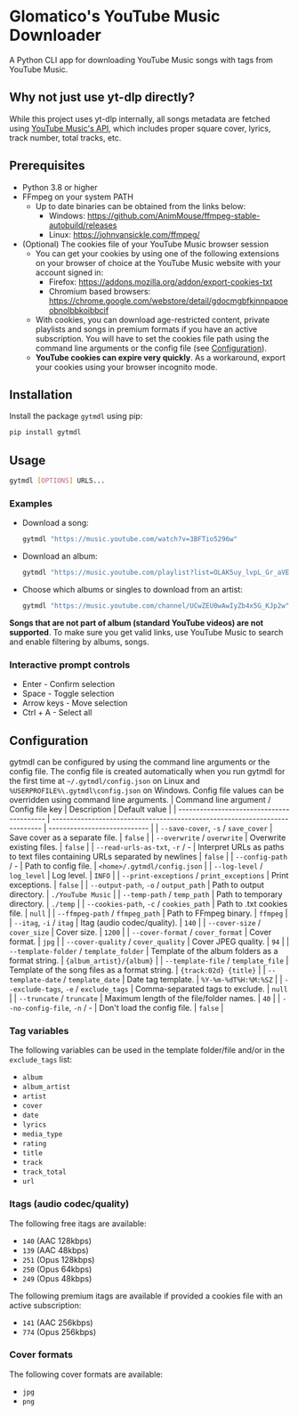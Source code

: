 # Glomatico's YouTube Music Downloader
A Python CLI app for downloading YouTube Music songs with tags from YouTube Music.

## Why not just use yt-dlp directly?
While this project uses yt-dlp internally, all songs metadata are fetched using [YouTube Music's API](https://github.com/sigma67/ytmusicapi), which includes proper square cover, lyrics, track number, total tracks, etc.

## Prerequisites
* Python 3.8 or higher
* FFmpeg on your system PATH
    * Up to date binaries can be obtained from the links below:
        * Windows: https://github.com/AnimMouse/ffmpeg-stable-autobuild/releases
        * Linux: https://johnvansickle.com/ffmpeg/
* (Optional) The cookies file of your YouTube Music browser session
    * You can get your cookies by using one of the following extensions on your browser of choice at the YouTube Music website with your account signed in:
        * Firefox: https://addons.mozilla.org/addon/export-cookies-txt
        * Chromium based browsers: https://chrome.google.com/webstore/detail/gdocmgbfkjnnpapoeobnolbbkoibbcif
    * With cookies, you can download age-restricted content, private playlists and songs in premium formats if you have an active subscription. You will have to set the cookies file path using the command line arguments or the config file (see [Configuration](#configuration)).
    * **YouTube cookies can expire very quickly**. As a workaround, export your cookies using your browser incognito mode.
  
## Installation
Install the package `gytmdl` using pip:
```bash
pip install gytmdl
```

## Usage
```bash
gytmdl [OPTIONS] URLS...
```

### Examples
* Download a song:
    ```bash
    gytmdl "https://music.youtube.com/watch?v=3BFTio5296w"
    ```
* Download an album:
    ```bash
    gytmdl "https://music.youtube.com/playlist?list=OLAK5uy_lvpL_Gr_aVEq-LaivwJaSK5EbFd4HeamM"
    ```
* Choose which albums or singles to download from an artist:
    ```bash
    gytmdl "https://music.youtube.com/channel/UCwZEU0wAwIyZb4x5G_KJp2w"
    ```

**Songs that are not part of album (standard YouTube videos) are not supported**. To make sure you get valid links, use YouTube Music to search and enable filtering by albums, songs.

### Interactive prompt controls
* Enter - Confirm selection
* Space - Toggle selection
* Arrow keys - Move selection
* Ctrl + A - Select all

## Configuration
gytmdl can be configured by using the command line arguments or the config file. The config file is created automatically when you run gytmdl for the first time at `~/.gytmdl/config.json` on Linux and `%USERPROFILE%\.gytmdl\config.json` on Windows. Config file values can be overridden using command line arguments.
| Command line argument / Config file key   | Description                                                                 | Default value                |
| ----------------------------------------- | --------------------------------------------------------------------------- | ---------------------------- |
| `--save-cover`, `-s` / `save_cover`       | Save cover as a separate file.                                              | `false`                      |
| `--overwrite` / `overwrite`               | Overwrite existing files.                                                   | `false`                      |
| `--read-urls-as-txt`, `-r` / -            | Interpret URLs as paths to text files containing URLs separated by newlines | `false`                      |
| `--config-path` / -                       | Path to config file.                                                        | `<home>/.gytmdl/config.json` |
| `--log-level` / `log_level`               | Log level.                                                                  | `INFO`                       |
| `--print-exceptions` / `print_exceptions` | Print exceptions.                                                           | `false`                      |
| `--output-path`, `-o` / `output_path`     | Path to output directory.                                                   | `./YouTube Music`            |
| `--temp-path` / `temp_path`               | Path to temporary directory.                                                | `./temp`                     |
| `--cookies-path`, `-c` / `cookies_path`   | Path to .txt cookies file.                                                  | `null`                       |
| `--ffmpeg-path` / `ffmpeg_path`           | Path to FFmpeg binary.                                                      | `ffmpeg`                     |
| `--itag`, `-i` / `itag`                   | Itag (audio codec/quality).                                                 | `140`                        |
| `--cover-size` / `cover_size`             | Cover size.                                                                 | `1200`                       |
| `--cover-format` / `cover_format`         | Cover format.                                                               | `jpg`                        |
| `--cover-quality` / `cover_quality`       | Cover JPEG quality.                                                         | `94`                         |
| `--template-folder` / `template_folder`   | Template of the album folders as a format string.                           | `{album_artist}/{album}`     |
| `--template-file` / `template_file`       | Template of the song files as a format string.                              | `{track:02d} {title}`        |
| `--template-date` / `template_date`       | Date tag template.                                                          | `%Y-%m-%dT%H:%M:%SZ`         |
| `--exclude-tags`, `-e` / `exclude_tags`   | Comma-separated tags to exclude.                                            | `null`                       |
| `--truncate` / `truncate`                 | Maximum length of the file/folder names.                                    | `40`                         |
| `--no-config-file`, `-n` / -              | Don't load the config file.                                                 | `false`                      |

### Tag variables
The following variables can be used in the template folder/file and/or in the `exclude_tags` list:
- `album`
- `album_artist`
- `artist`
- `cover`
- `date`
- `lyrics`
- `media_type`
- `rating`
- `title`
- `track`
- `track_total`
- `url`

### Itags (audio codec/quality)
The following free itags are available:
* `140` (AAC 128kbps)
* `139` (AAC 48kbps)
* `251` (Opus 128kbps)
* `250` (Opus 64kbps)
* `249` (Opus 48kbps)
  
The following premium itags are available if provided a cookies file with an active subscription:
* `141` (AAC 256kbps)
* `774` (Opus 256kbps)

### Cover formats
The following cover formats are available:
* `jpg`
* `png`

